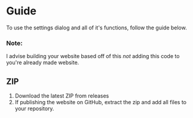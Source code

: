# Guide
To use the settings dialog and all of it's functions, follow the guide below.

 ### Note: 
 I advise building your website based off of this *not* adding this code to you're already made website.

## ZIP
1. Download the latest ZIP from releases
2. If publishing the website on GitHub, extract the zip and add all files to your repository.
